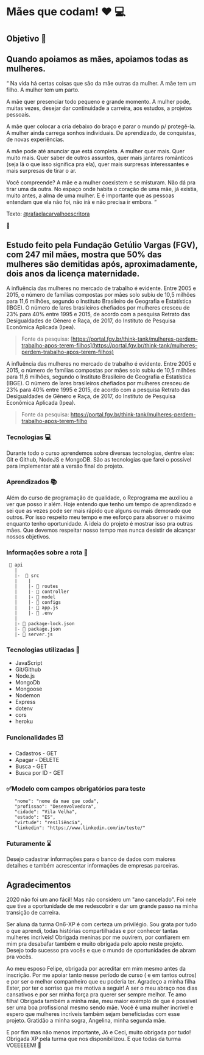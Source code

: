 # Mães que codam! :heart: :computer:

## Objetivo :dart:

## Quando apoiamos as mães, apoiamos todas as mulheres.

“ Na vida há certas coisas que são da mãe outras da mulher. A mãe tem um filho. A mulher tem um parto.

A mãe quer presenciar todo pequeno e grande momento. A mulher pode, muitas vezes, desejar dar continuidade a carreira, aos estudos, a projetos pessoais.

A mãe quer colocar a cria debaixo do braço e parar o mundo p/ protegê-la. A mulher ainda carrega sonhos individuais. De aprendizado, de conquistas, de novas experiências.

A mãe pode até anunciar que está completa. A mulher quer mais. Quer muito mais. Quer saber de outros assuntos, quer mais jantares românticos (seja lá o que isso significa pra ela), quer mais surpresas interessantes e mais surpresas de tirar o ar. 

Você compreende? A mãe e a mulher coexistem e se misturam. Não dá pra tirar uma da outra. No espaço onde habita o coração de uma mãe, já existia, muito antes, a alma de uma mulher. E é importante que as pessoas entendam que ela não foi, não irá e não precisa ir embora. “

Texto: [@rafaelacarvalhoescritora](https://www.instagram.com/rafaelacarvalhoescritora/)

:purple_heart:

## Estudo feito pela Fundação Getúlio Vargas (FGV), com 247 mil mães, mostra que 50% das mulheres são demitidas após, aproximadamente, dois anos da licença maternidade.

A influência das mulheres no mercado de trabalho é evidente. Entre 2005 e 2015, o número de famílias compostas por mães solo subiu de 10,5 milhões para 11,6 milhões, segundo o Instituto Brasileiro de Geografia e Estatística (IBGE). O número de lares brasileiros chefiados por mulheres cresceu de 23% para 40% entre 1995 e 2015, de acordo com a pesquisa Retrato das Desigualdades de Gênero e Raça, de 2017, do Instituto de Pesquisa Econômica Aplicada (Ipea).

> Fonte da pesquisa: [https://portal.fgv.br/think-tank/mulheres-perdem-trabalho-apos-terem-filhos](https://portal.fgv.br/think-tank/mulheres-perdem-trabalho-apos-terem-filhos)

A influência das mulheres no mercado de trabalho é evidente. Entre 2005 e 2015, o número de famílias compostas por mães solo subiu de 10,5 milhões para 11,6 milhões, segundo o Instituto Brasileiro de Geografia e Estatística (IBGE). O número de lares brasileiros chefiados por mulheres cresceu de 23% para 40% entre 1995 e 2015, de acordo com a pesquisa Retrato das Desigualdades de Gênero e Raça, de 2017, do Instituto de Pesquisa Econômica Aplicada (Ipea).

> Fonte da pesquisa: https://portal.fgv.br/think-tank/mulheres-perdem-trabalho-apos-terem-filho

### Tecnologias :computer:

Durante todo o curso aprendemos sobre diversas tecnologias, dentre elas: Git e Github, NodeJS e MongoDB. São as tecnologias que farei o possível para implementar até a versão final do projeto.


### Aprendizados :books:

Além do curso de programação de qualidade, o Reprograma me auxiliou a ver que posso ir além. Hoje entendo que tenho um tempo de aprendizado e sei que as vezes pode ser mais rápido que alguns ou mais demorado que outros. Por isso respeito meu tempo e me esforço para absorver o máximo enquanto tenho oportunidade.
A ideia do projeto é mostrar isso pra outras mães. Que devemos respeitar nosso tempo mas nunca desistir de alcançar nossos objetivos. 



### Informações sobre a rota :rocket:

```
 📁 api
   |
   |-  📁 src
   |    |  
   |    |- 📁 routes
   |    |- 📁 controller
   |    |- 📁 model
   |    |- 📁 configs
   |    |- 📄 app.js
   |    |- 📄 .env
   |
   |- 📄 package-lock.json 
   |- 📄 package.json 
   |- 📄 server.js
```

### Tecnologias utilizadas :book:


- JavaScript
- Git/Github
- Node.js
- MongoDb
- Mongoose
- Nodemon
- Express
- dotenv
- cors
- heroku


### Funcionalidades :ballot_box_with_check:
- Cadastros - GET
- Apagar - DELETE
- Busca - GET
- Busca por ID - GET
 
 ### ✅Modelo com campos obrigatórios para teste



       "nome": "nome da mae que coda",
       "profissao": "Desenvolvedora",
       "cidade": "Vila Velha",
       "estado": "ES",
       "virtude": "resiliência",
       "linkedin": "https://www.linkedin.com/in/teste/"
    
    
  ### Futuramente  ⌛
  
  Desejo cadastrar informações para o banco de dados com maiores detalhes e também acrescentar informações de empresas parceiras. 
    
   ## Agradecimentos 
    
   2020 não foi um ano fácil! Mas não considero um "ano cancelado". Foi nele que tive a oportunidade de me redescobrir e dar um grande passo na minha transição de carreira. 
    
   Ser aluna da turma On6-XP é com certeza um privilégio. Sou grata por tudo o que aprendi, todas histórias compartilhadas e por conhecer tantas mulheres incríveis! 
    Obrigada meninas por me ouvirem, por confiarem em mim pra desabafar também e muito obrigada pelo apoio neste projeto. Desejo todo sucesso pra vocês e que o mundo de oportunidades de abram pra vocês.
    
   Ao meu esposo Felipe, obrigada por acreditar em mim mesmo antes da inscrição. Por me apoiar tanto nesse período de curso ( e em tantos outros) e por ser o melhor companheiro que eu poderia ter. 
   Agradeço a minha filha Ester, por ter o sorriso que me motiva a seguir! A ser o meu abraço nos dias cansativos e por ser minha força pra querer ser sempre melhor. Te amo filha!
    Obrigada também a minha mãe, meu maior exemplo de que é possível ser uma boa profissional mesmo sendo mãe. Você é uma mulher incrível e espero que mulheres incríveis também sejam beneficiadas com esse projeto. Gratidão a minha sogra, Angelina, minha segunda mãe.
    
   E por fim mas não menos importante, Jô e Ceci, muito obrigada por tudo! Obrigada XP pela turma que nos disponibilizou. E que todas da turma VOEEEEEM! :rocket:
